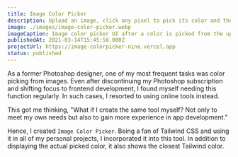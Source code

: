 ```yaml
---
title: Image Color Picker
description: Upload an image, click any pixel to pick its color and the closest Tailwind color
image: ./images/image-color-picker.webp
imageCaption: Image color picker UI after a color is picked from the uploaded image
publishedAt: 2021-03-14T15:45:58.000Z
projectUrl: https://image-colorpicker-nine.vercel.app
status: published
---
```


As a former Photoshop designer, one of my most frequent tasks was color picking from images. Even after discontinuing my Photoshop subscription and shifting focus to frontend development, I found myself needing this function regularly. In such cases, I resorted to using online tools instead.

This got me thinking, "What if I create the same tool myself? Not only to meet my own needs but also to gain more experience in app development."

Hence, I created `Image Color Picker`. Being a fan of Tailwind CSS and using it in all of my personal projects, I incorporated it into this tool. In addition to displaying the actual picked color, it also shows the closest Tailwind color.
